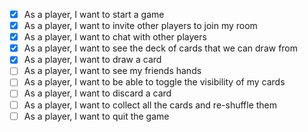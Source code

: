 - [x] As a player, I want to start a game
- [x] As a player, I want to invite other players to join my room
- [x] As a player, I want to chat with other players
- [x] As a player, I want to see the deck of cards that we can draw from
- [x] As a player, I want to draw a card
- [ ] As a player, I want to see my friends hands
- [ ] As a player, I want to be able to toggle the visibility of my cards
- [ ] As a player, I want to discard a card
- [ ] As a player, I want to collect all the cards and re-shuffle them
- [ ] As a player, I want to quit the game
